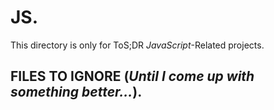# JS.
This directory is only for ToS;DR *JavaScript*-Related projects.

## FILES TO IGNORE (*Until I come up with something better...*).
